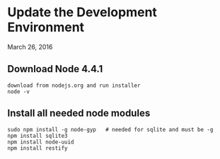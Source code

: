Update the Development Environment
==================================

March 26, 2016

Download Node 4.4.1
-------------------

	download from nodejs.org and run installer
	node -v 
	
Install all needed node modules
-------------------------------

	sudo npm install -g node-gyp   # needed for sqlite and must be -g
	npm install sqlite3
	npm install node-uuid
	npm install restify
